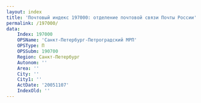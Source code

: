 ```yaml
---
layout: index
title: 'Почтовый индекс 197000: отделение почтовой связи Почты России'
permalink: /197000/
data:
    Index: 197000
    OPSName: 'Санкт-Петербург-Петроградский МРП'
    OPSType: П
    OPSSubm: 190700
    Region: Санкт-Петербург
    Autonom: ''
    Area: ''
    City: ''
    City1: ''
    ActDate: '20051107'
    IndexOld: ''
---
```

